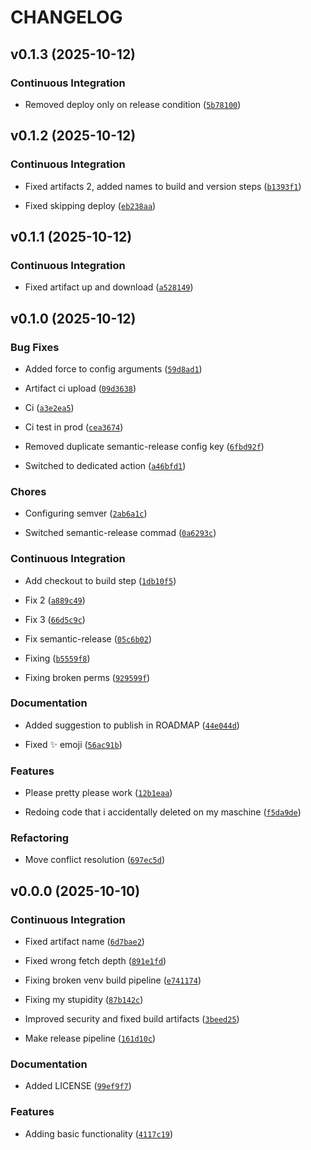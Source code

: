 # CHANGELOG


## v0.1.3 (2025-10-12)

### Continuous Integration

- Removed deploy only on release condition
  ([`5b78100`](https://github.com/vividsystem/wisort/commit/5b781009c62a9a2443d62120600c1b560174388c))


## v0.1.2 (2025-10-12)

### Continuous Integration

- Fixed artifacts 2, added names to build and version steps
  ([`b1393f1`](https://github.com/vividsystem/wisort/commit/b1393f138eadc16c77574d8df10ce3a4ae48b408))

- Fixed skipping deploy
  ([`eb238aa`](https://github.com/vividsystem/wisort/commit/eb238aa2b5edea23ffe4f91870e28f2fa015f313))


## v0.1.1 (2025-10-12)

### Continuous Integration

- Fixed artifact up and download
  ([`a528149`](https://github.com/vividsystem/wisort/commit/a5281493ffbfca70037df7756aac1b3506845e46))


## v0.1.0 (2025-10-12)

### Bug Fixes

- Added force to config arguments
  ([`59d8ad1`](https://github.com/vividsystem/wisort/commit/59d8ad1f6dc8fef2563048a09edebd1bd63bb986))

- Artifact ci upload
  ([`09d3638`](https://github.com/vividsystem/wisort/commit/09d36387c9a0b4c01243558945e8dda279362888))

- Ci
  ([`a3e2ea5`](https://github.com/vividsystem/wisort/commit/a3e2ea500785098c628a6110ff146b04be9f15ec))

- Ci test in prod
  ([`cea3674`](https://github.com/vividsystem/wisort/commit/cea36743466c61a91acbebcce52be065aba43b20))

- Removed duplicate semantic-release config key
  ([`6fbd92f`](https://github.com/vividsystem/wisort/commit/6fbd92fb0bad253bbb402d6e567971500150fabf))

- Switched to dedicated action
  ([`a46bfd1`](https://github.com/vividsystem/wisort/commit/a46bfd19238c99f3c7ae432749bb34014ae3c1fd))

### Chores

- Configuring semver
  ([`2ab6a1c`](https://github.com/vividsystem/wisort/commit/2ab6a1cd7f652f3781c5d9c97ca03e9889c23b05))

- Switched semantic-release commad
  ([`0a6293c`](https://github.com/vividsystem/wisort/commit/0a6293ced7faa5b50771cf0ec2b1fe6589680e53))

### Continuous Integration

- Add checkout to build step
  ([`1db10f5`](https://github.com/vividsystem/wisort/commit/1db10f5dd204860926589b97ca2e6208201112f9))

- Fix 2
  ([`a889c49`](https://github.com/vividsystem/wisort/commit/a889c492b0561907f54f42180a0f3237fd1ba73c))

- Fix 3
  ([`66d5c9c`](https://github.com/vividsystem/wisort/commit/66d5c9ca3d4fe941b4cbba4f929f1dc268b8c419))

- Fix semantic-release
  ([`05c6b02`](https://github.com/vividsystem/wisort/commit/05c6b02f162e55077a43d25b799880aafbc2e443))

- Fixing
  ([`b5559f8`](https://github.com/vividsystem/wisort/commit/b5559f846fd9827d764ab5353d9bc59041e478bd))

- Fixing broken perms
  ([`929599f`](https://github.com/vividsystem/wisort/commit/929599fc4b72beed238cb8cede9fbbaecf9dab01))

### Documentation

- Added suggestion to publish in ROADMAP
  ([`44e044d`](https://github.com/vividsystem/wisort/commit/44e044d06afe5d1d9f7c2ac1fc94dad17665d8d4))

- Fixed :sparkles: emoji
  ([`56ac91b`](https://github.com/vividsystem/wisort/commit/56ac91ba14b34cd9e2fa4c8e29469eae4c276661))

### Features

- Please pretty please work
  ([`12b1eaa`](https://github.com/vividsystem/wisort/commit/12b1eaaa48ab30e2af708b9e9031acc187dd34ba))

- Redoing code that i accidentally deleted on my maschine
  ([`f5da9de`](https://github.com/vividsystem/wisort/commit/f5da9de6110c57a1312673dc9e3bb8f57bfbe86f))

### Refactoring

- Move conflict resolution
  ([`697ec5d`](https://github.com/vividsystem/wisort/commit/697ec5d10fb5f7c7286863187e4ad5d6548efe49))


## v0.0.0 (2025-10-10)

### Continuous Integration

- Fixed artifact name
  ([`6d7bae2`](https://github.com/vividsystem/wisort/commit/6d7bae2db9fe3227830768b29de350fc1c679418))

- Fixed wrong fetch depth
  ([`891e1fd`](https://github.com/vividsystem/wisort/commit/891e1fd8f0b2f64077df4700036aaa3552e91cfd))

- Fixing broken venv build pipeline
  ([`e741174`](https://github.com/vividsystem/wisort/commit/e741174d2d63c7134762840dc5781b31a4c20c9b))

- Fixing my stupidity
  ([`87b142c`](https://github.com/vividsystem/wisort/commit/87b142c9646e1416650c3d50ff0c06ef86a44dbc))

- Improved security and fixed build artifacts
  ([`3beed25`](https://github.com/vividsystem/wisort/commit/3beed25b725fd7768136230aaebd087763823e30))

- Make release pipeline
  ([`161d10c`](https://github.com/vividsystem/wisort/commit/161d10c5d667e737f727a1c438a4723071bdd5ce))

### Documentation

- Added LICENSE
  ([`99ef9f7`](https://github.com/vividsystem/wisort/commit/99ef9f78c3bdbecc2cd975a069d856321d33426f))

### Features

- Adding basic functionality
  ([`4117c19`](https://github.com/vividsystem/wisort/commit/4117c19ef7191cdf566ced9fe0f0dc57eb60b3e6))
